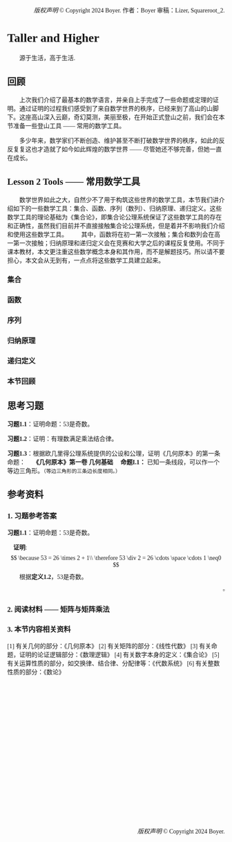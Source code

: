 
<font  face="Times New Roman">

<div style="text-align: right">

*版权声明* © Copyright 2024 Boyer.
作者：Boyer 审稿：Lizer, Squareroot_2.

</div>

# Taller and Higher

&emsp;&emsp;<font face="楷体">源于生活，高于生活.</font>

## 回顾
&emsp;&emsp;上次我们介绍了最基本的数学语言，并亲自上手完成了一些命题或定理的证明。通过证明的过程我们感受到了来自数学世界的秩序，已经来到了高山的山脚下。这座高山深入云巅，奇幻莫测，美丽至极，在开始正式登山之前，我们会在本节准备一些登山工具 —— 常用的数学工具。

&emsp;&emsp;多少年来，数学家们不断创造、维护甚至不断打破数学世界的秩序，如此的反反复复这也才造就了如今如此辉煌的数学世界 —— 尽管她还不够完善，但她一直在成长。

<!-- <div style="page-break-after: always;"></div> -->

## Lesson 2 Tools —— 常用数学工具

&emsp;&emsp;数学世界如此之大，自然少不了用于构筑这些世界的数学工具，本节我们讲介绍如下的一些数学工具：集合、函数、序列（数列）、归纳原理、递归定义。这些数学工具的理论基础为《集合论》，即集合论公理系统保证了这些数学工具的存在和正确性，虽然我们目前并不直接接触集合论公理系统，但是着并不影响我们介绍和使用这些数学工具。
&emsp;&emsp;其中，函数将在初一第一次接触；集合和数列会在高一第一次接触；归纳原理和递归定义会在竞赛和大学之后的课程反复使用。不同于课本教材，本文更注重这些数学概念本身和其作用，而不是解题技巧。所以请不要担心，本文会从无到有，一点点将这些数学工具建立起来。


### 集合
### 函数
### 序列
### 归纳原理
### 递归定义

### 本节回顾


## 思考习题

**习题1.1**：证明命题：53是奇数。

**习题1.2**：证明：有理数满足乘法结合律。

**习题1.3**：根据欧几里得公理系统提供的公设和公理，证明《几何原本》的第一条命题：
&emsp;**《几何原本》第一卷 几何基础**
&emsp;**命题I.1：** 已知一条线段，可以作一个等边三角形。`（等边三角形的三条边长度相同。）`



<div style="page-break-after: always;"></div>

## 参考资料

### 1. 习题参考答案

**习题1.1**：证明命题：53是奇数。

&emsp;**证明**:
$$
\because 53 = 26 \times 2 + 1\\
\therefore 53 \div 2 = 26 \cdots \space \cdots 1 \neq0
$$&emsp;&emsp;根据**定义1.2**，53是奇数。

<div style="text-align: right;">

$\square$
</div>

<div style="page-break-after: always;"></div>

### 2. 阅读材料 —— 矩阵与矩阵乘法




### 3. 本节内容相关资料

[1] 有关几何的部分：《几何原本》
[2] 有关矩阵的部分：《线性代数》
[3] 有关命题，证明的论证逻辑部分：《数理逻辑》
[4] 有关数字本身的定义：《集合论》
[5] 有关运算性质的部分，如交换律、结合律、分配律等：《代数系统》
[6] 有关整数性质的部分：《数论》




<br></br>
<br></br>
<br></br>
<br></br>
<br></br>
<br></br>
<br></br>
<br></br>
<br></br>
<br></br>
<div style="text-align: right">
 
*版权声明* © Copyright 2024 Boyer.
</div>

<!--  本节需要荧光笔标注的地方有如下几处
- 1 习题1.3答案的交换律部分
- 2 矩阵乘法规则的行列对应部分


-->